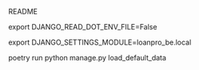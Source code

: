 README

export DJANGO_READ_DOT_ENV_FILE=False

export DJANGO_SETTINGS_MODULE=loanpro_be.local

poetry run python manage.py load_default_data
